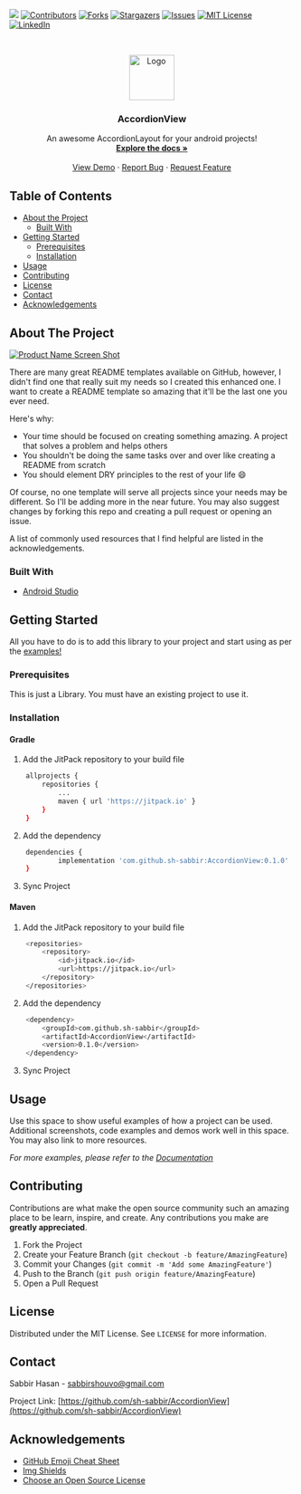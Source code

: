 <!--
*** Thanks for checking out this README Template. If you have a suggestion that would
*** make this better, please fork the repo and create a pull request or simply open
*** an issue with the tag "enhancement".
*** Thanks again! Now go create something AMAZING! :D
-->





<!-- PROJECT SHIELDS -->
<!--
*** I'm using markdown "reference style" links for readability.
*** Reference links are enclosed in brackets [ ] instead of parentheses ( ).
*** See the bottom of this document for the declaration of the reference variables
*** for contributors-url, forks-url, etc. This is an optional, concise syntax you may use.
*** https://www.markdownguide.org/basic-syntax/#reference-style-links
-->
[![](https://jitpack.io/v/sh-sabbir/AccordionView.svg)](https://jitpack.io/#sh-sabbir/AccordionView)
[![Contributors][contributors-shield]][contributors-url]
[![Forks][forks-shield]][forks-url]
[![Stargazers][stars-shield]][stars-url]
[![Issues][issues-shield]][issues-url]
[![MIT License][license-shield]][license-url]
[![LinkedIn][linkedin-shield]][linkedin-url]



<!-- PROJECT LOGO -->
<br />
<p align="center">
  <a href="https://github.com/sh-sabbir/AccordionView">
    <img src="images/logo.png" alt="Logo" width="80" height="80">
  </a>

  <h3 align="center">AccordionView</h3>

  <p align="center">
    An awesome AccordionLayout for your android projects!
    <br />
    <a href="https://github.com/sh-sabbir/AccordionView"><strong>Explore the docs »</strong></a>
    <br />
    <br />
    <a href="https://github.com/sh-sabbir/AccordionView">View Demo</a>
    ·
    <a href="https://github.com/sh-sabbir/AccordionView/issues">Report Bug</a>
    ·
    <a href="https://github.com/sh-sabbir/AccordionView/issues">Request Feature</a>
  </p>
</p>



<!-- TABLE OF CONTENTS -->
## Table of Contents

* [About the Project](#about-the-project)
  * [Built With](#built-with)
* [Getting Started](#getting-started)
  * [Prerequisites](#prerequisites)
  * [Installation](#installation)
* [Usage](#usage)
* [Contributing](#contributing)
* [License](#license)
* [Contact](#contact)
* [Acknowledgements](#acknowledgements)



<!-- ABOUT THE PROJECT -->
## About The Project

[![Product Name Screen Shot][product-screenshot]](https://example.com)

There are many great README templates available on GitHub, however, I didn't find one that really suit my needs so I created this enhanced one. I want to create a README template so amazing that it'll be the last one you ever need.

Here's why:
* Your time should be focused on creating something amazing. A project that solves a problem and helps others
* You shouldn't be doing the same tasks over and over like creating a README from scratch
* You should element DRY principles to the rest of your life :smile:

Of course, no one template will serve all projects since your needs may be different. So I'll be adding more in the near future. You may also suggest changes by forking this repo and creating a pull request or opening an issue.

A list of commonly used resources that I find helpful are listed in the acknowledgements.

### Built With
* [Android Studio](https://developer.android.com/studio)



<!-- GETTING STARTED -->
## Getting Started

All you have to do is to add this library to your project and start using as per the [examples!](#usage)

### Prerequisites

This is just a Library. You must have an existing project to use it.

### Installation

#### Gradle
1. Add the JitPack repository to your build file
```sh
	allprojects {
		repositories {
			...
			maven { url 'https://jitpack.io' }
		}
	}
```
2. Add the dependency
```sh
	dependencies {
	        implementation 'com.github.sh-sabbir:AccordionView:0.1.0'
	}
```
3. Sync Project

#### Maven
1. Add the JitPack repository to your build file
```sh
	<repositories>
		<repository>
		    <id>jitpack.io</id>
		    <url>https://jitpack.io</url>
		</repository>
	</repositories>
```
2. Add the dependency
```sh
	<dependency>
	    <groupId>com.github.sh-sabbir</groupId>
	    <artifactId>AccordionView</artifactId>
	    <version>0.1.0</version>
	</dependency>
```
3. Sync Project

<!-- USAGE EXAMPLES -->
## Usage

Use this space to show useful examples of how a project can be used. Additional screenshots, code examples and demos work well in this space. You may also link to more resources.

_For more examples, please refer to the [Documentation](https://example.com)_


<!-- CONTRIBUTING -->
## Contributing

Contributions are what make the open source community such an amazing place to be learn, inspire, and create. Any contributions you make are **greatly appreciated**.

1. Fork the Project
2. Create your Feature Branch (`git checkout -b feature/AmazingFeature`)
3. Commit your Changes (`git commit -m 'Add some AmazingFeature'`)
4. Push to the Branch (`git push origin feature/AmazingFeature`)
5. Open a Pull Request



<!-- LICENSE -->
## License

Distributed under the MIT License. See `LICENSE` for more information.



<!-- CONTACT -->
## Contact

Sabbir Hasan - sabbirshouvo@gmail.com

Project Link: [https://github.com/sh-sabbir/AccordionView](https://github.com/sh-sabbir/AccordionView)



<!-- ACKNOWLEDGEMENTS -->
## Acknowledgements
* [GitHub Emoji Cheat Sheet](https://www.webpagefx.com/tools/emoji-cheat-sheet)
* [Img Shields](https://shields.io)
* [Choose an Open Source License](https://choosealicense.com)



<!-- MARKDOWN LINKS & IMAGES -->
<!-- https://www.markdownguide.org/basic-syntax/#reference-style-links -->
[contributors-shield]: https://img.shields.io/github/contributors/sh-sabbir/AccordionView.svg?style=flat
[contributors-url]: https://github.com/sh-sabbir/AccordionView/graphs/contributors
[forks-shield]: https://img.shields.io/github/forks/sh-sabbir/AccordionView.svg?style=flat
[forks-url]: https://github.com/sh-sabbir/AccordionView/network/members
[stars-shield]: https://img.shields.io/github/stars/sh-sabbir/AccordionView.svg?style=flat
[stars-url]: https://github.com/sh-sabbir/AccordionView/stargazers
[issues-shield]: https://img.shields.io/github/issues/sh-sabbir/AccordionView.svg?style=flat
[issues-url]: https://github.com/sh-sabbir/AccordionView/issues
[license-shield]: https://img.shields.io/github/license/sh-sabbir/AccordionView.svg?style=flat
[license-url]: https://github.com/sh-sabbir/AccordionView/blob/master/LICENSE.txt
[linkedin-shield]: https://img.shields.io/badge/-LinkedIn-black.svg?style=flat&logo=linkedin&colorB=555
[linkedin-url]: https://linkedin.com/in/sabbirshouvo
[product-screenshot]: images/screenshot.png

